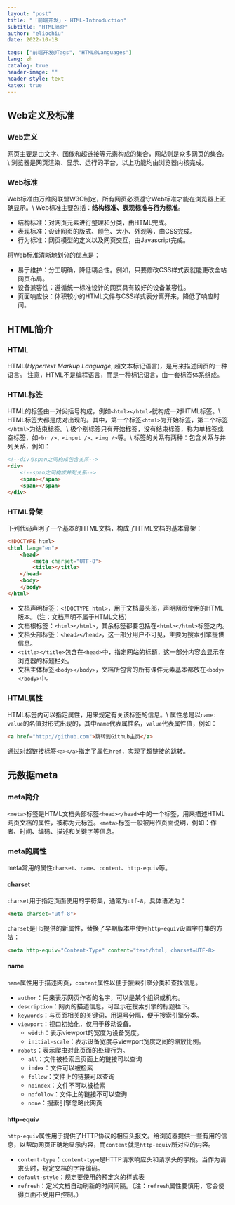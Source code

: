 ```yaml
---
layout: "post"
title: "「前端开发」- HTML-Introduction"
subtitle: "HTML简介"
author: "eliochiu"
date: 2022-10-18

tags: ["前端开发@Tags", "HTML@Languages"]
lang: zh
catalog: true
header-image: ""
header-style: text
katex: true
---
```


## Web定义及标准 



### Web定义 
网页主要是由文字、图像和超链接等元素构成的集合，网站则是众多网页的集合。\\
浏览器是网页渲染、显示、运行的平台，以上功能均由浏览器内核完成。



### Web标准 
Web标准由万维网联盟W3C制定，所有网页必须遵守Web标准才能在浏览器上正确显示。\\
Web标准主要包括：**结构标准、表现标准与行为标准**。
* 结构标准：对网页元素进行整理和分类，由HTML完成。
* 表现标准：设计网页的版式、颜色、大小、外观等，由CSS完成。
* 行为标准：网页模型的定义以及网页交互，由Javascript完成。 

将Web标准清晰地划分的优点是：
* 易于维护：分工明确，降低耦合性。例如，只要修改CSS样式表就能更改全站网页布局。
* 设备兼容性：遵循统一标准设计的网页具有较好的设备兼容性。
* 页面响应快：体积较小的HTML文件与CSS样式表分离开来，降低了响应时间。



## HTML简介



### HTML
HTML(*Hypertext Markup Language*, 超文本标记语言)，是用来描述网页的一种语言。
注意，HTML不是编程语言，而是一种标记语言，由一套标签体系组成。



### HTML标签
HTML的标签由一对尖括号构成，例如`<html></html>`就构成一对HTML标签。\\
HTML标签大都是成对出现的。其中，第一个标签`<html>`为开始标签，第二个标签 `</html>`为结束标签。\\
极个别标签只有开始标签，没有结束标签，称为单标签或空标签，如`<br />、<input />、<img />`等。\\
标签的关系有两种：包含关系与并列关系，例如：
```html
<!--div与span之间构成包含关系-->
<div>
    <!--span之间构成并列关系-->
    <span></span>
    <span></span>
</div>
```

### HTML骨架

下列代码声明了一个基本的HTML文档，构成了HTML文档的基本骨架：
```html
<!DOCTYPE html>
<html lang="en">
    <head>
        <meta charset="UTF-8">
        <title></title>
    </head>
    <body>
    </body>
</html>
```

- 文档声明标签：`<!DOCTYPE html>`，用于文档最头部，声明网页使用的HTML版本。（注：文档声明不属于HTML文档）
- 文档根标签：`<html></html>`，其余标签都要包括在`<html></html>`标签之内。
- 文档头部标签：`<head></head>`，这一部分用户不可见，主要为搜索引擎提供信息。
- `<title></title>`包含在`<head>`中，指定网站的标题，这一部分内容会显示在浏览器的标题栏处。
- 文档主体标签`<body></body>`，文档所包含的所有课件元素基本都放在`<body></body>`中。

### HTML属性

HTML标签内可以指定属性，用来规定有关该标签的信息。\\
属性总是以`name: value`的名值对形式出现的，其中`name`代表属性名，`value`代表属性值，例如：
```html
<a href="http://github.com">跳转到Github主页</a>
```
通过对超链接标签`<a></a>`指定了属性`href`，实现了超链接的跳转。

## 元数据meta

### meta简介

`<meta>`标签是HTML文档头部标签`<head></head>`中的一个标签，用来描述HTML网页文档的属性，被称为元标签。`<meta>`标签一般被用作页面说明，例如：作者、时间、编码、描述和关键字等信息。

### meta的属性

meta常用的属性`charset`、`name`、`content`、`http-equiv`等。

#### charset
`charset`用于指定页面使用的字符集，通常为`utf-8`，具体语法为：
```html
<meta charset="utf-8">
```

`charset`是H5提供的新属性，替换了早期版本中使用`http-equiv`设置字符集的方法：
```html
<meta http-equiv="Content-Type" content="text/html; charset=UTF-8>
```

#### name

`name`属性用于描述网页，`content`属性以便于搜索引擎分类和查找信息。

- `author`：用来表示网页作者的名字，可以是某个组织或机构。
- `description`：网页的描述信息，可显示在搜索引擎的标题栏下。
- `keywords`：与页面相关的关键词，用逗号分隔，便于搜索引擎分类。
- `viewport`：视口初始化，仅用于移动设备。
    - `width`：表示viewport的宽度为设备宽度。
    - `initial-scale`：表示设备宽度与viewport宽度之间的缩放比例。
- `robots`：表示爬虫对此页面的处理行为。
    - `all`：文件被检索且页面上的链接可以查询
    - `index`：文件可以被检索
    - `follow`：文件上的链接可以查询
    - `noindex`：文件不可以被检索
    - `nofollow`：文件上的链接不可以查询
    - `none`：搜索引擎忽略此网页

#### http-equiv

`http-equiv`属性用于提供了HTTP协议的相应头报文。给浏览器提供一些有用的信息，以帮助网页正确地显示内容，而`content`就是`http-equiv`所对应的内容。

- `content-type`：`content-type`是HTTP请求响应头和请求头的字段。当作为请求头时，规定文档的字符编码。
- `default-style`：规定要使用的预定义的样式表
- `refresh`：定义文档自动刷新的时间间隔。（注：`refresh`属性要慎用，它会使得页面不受用户控制。）




